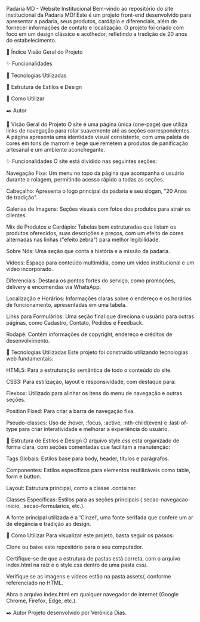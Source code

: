 
Padaria MD - Website Institucional
Bem-vindo ao repositório do site institucional da Padaria MD! Este é um projeto front-end desenvolvido para apresentar a padaria, seus produtos, cardápio e diferenciais, além de fornecer informações de contato e localização. O projeto foi criado com foco em um design clássico e acolhedor, refletindo a tradição de 20 anos do estabelecimento.

📜 Índice
Visão Geral do Projeto

✨ Funcionalidades

🚀 Tecnologias Utilizadas

🎨 Estrutura de Estilos e Design

🔧 Como Utilizar

✒️ Autor

📖 Visão Geral do Projeto
O site é uma página única (one-page) que utiliza links de navegação para rolar suavemente até as seções correspondentes. A página apresenta uma identidade visual consistente, com uma paleta de cores em tons de marrom e bege que remetem a produtos de panificação artesanal e um ambiente aconchegante.

✨ Funcionalidades
O site está dividido nas seguintes seções:

Navegação Fixa: Um menu no topo da página que acompanha o usuário durante a rolagem, permitindo acesso rápido a todas as seções.

Cabeçalho: Apresenta o logo principal da padaria e seu slogan, "20 Anos de tradição".

Galerias de Imagens: Seções visuais com fotos dos produtos para atrair os clientes.

Mix de Produtos e Cardápio: Tabelas bem estruturadas que listam os produtos oferecidos, suas descrições e preços, com um efeito de cores alternadas nas linhas ("efeito zebra") para melhor legibilidade.

Sobre Nós: Uma seção que conta a história e a missão da padaria.

Vídeos: Espaço para conteúdo multimídia, como um vídeo institucional e um vídeo incorporado.

Diferenciais: Destaca os pontos fortes do serviço, como promoções, delivery e encomendas via WhatsApp.

Localização e Horários: Informações claras sobre o endereço e os horários de funcionamento, apresentadas em uma tabela.

Links para Formulários: Uma seção final que direciona o usuário para outras páginas, como Cadastro, Contato, Pedidos e Feedback.

Rodapé: Contém informações de copyright, endereço e créditos de desenvolvimento.

🚀 Tecnologias Utilizadas
Este projeto foi construído utilizando tecnologias web fundamentais:

HTML5: Para a estruturação semântica de todo o conteúdo do site.

CSS3: Para estilização, layout e responsividade, com destaque para:

Flexbox: Utilizado para alinhar os itens do menu de navegação e outras seções.

Position Fixed: Para criar a barra de navegação fixa.

Pseudo-classes: Uso de :hover, :focus, :active, :nth-child(even) e :last-of-type para criar interatividade e melhorar a experiência do usuário.

🎨 Estrutura de Estilos e Design
O arquivo style.css está organizado de forma clara, com seções comentadas que facilitam a manutenção:

Tags Globais: Estilos base para body, header, títulos e parágrafos.

Componentes: Estilos específicos para elementos reutilizáveis como table, form e button.

Layout: Estrutura principal, como a classe .container.

Classes Específicas: Estilos para as seções principais (.secao-navegacao-inicio, .secao-formularios, etc.).

A fonte principal utilizada é a 'Cinzel', uma fonte serifada que confere um ar de elegância e tradição ao design.

🔧 Como Utilizar
Para visualizar este projeto, basta seguir os passos:

Clone ou baixe este repositório para o seu computador.

Certifique-se de que a estrutura de pastas está correta, com o arquivo index.html na raiz e o style.css dentro de uma pasta css/.

Verifique se as imagens e vídeos estão na pasta assets/, conforme referenciado no HTML.

Abra o arquivo index.html em qualquer navegador de internet (Google Chrome, Firefox, Edge, etc.).

✒️ Autor
Projeto desenvolvido por Verônica Dias.